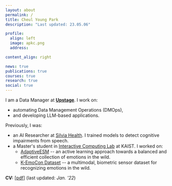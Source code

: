 ```yaml
---
layout: about
permalink: /
title: Cheul Young Park
description: "Last updated: 23.05.06"

profile:
  align: left
  image: apkc.png
  address:

content_align: right

news: true
publications: true
courses: true
research: true
social: true
---
```


I am a Data Manager at **[Upstage](https://www.upstage.ai/)**.
I work on:
* automating Data Management Operations (DMOps),
* and developing LLM-based applications.

Previously, I was:
*  an AI Researcher at [Silvia Health](https://silvia.io/). I trained models to detect cognitive impairments from speech.
* a Master's student in [Interactive Computing Lab](https://ic.kaist.ac.kr/) at KAIST. I worked on:
  * [AdaptiveESM](https://github.com/cheulyop/AdaptiveESM) -- an active learning approach towards a balanced and efficient collection of emotions in the wild.
  * [K-EmoCon Dataset](https://doi.org/10.5281/zenodo.3762961) -- a multimodal, biometric sensor dataset for recognizing emotions in the wild.

**CV:**
[<a class="page-link" href="{{ '/assets/pdf/cv-jan22.pdf' | prepend: site.baseurl | prepend: site.url }}">pdf</a>] (last updated: *Jan. '22*)
